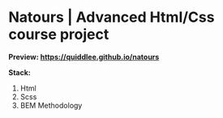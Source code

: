# Natours | Advanced Html/Css course project

**Preview: https://quiddlee.github.io/natours**

**Stack:**
1. Html
2. Scss
3. BEM Methodology 
